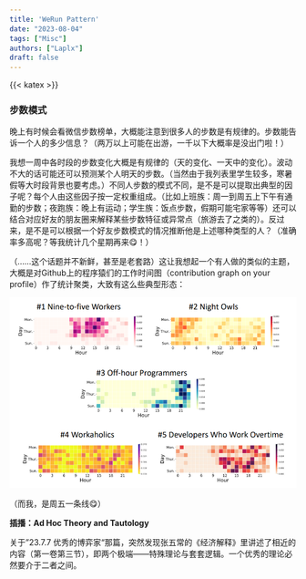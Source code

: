 ```yaml
---
title: 'WeRun Pattern'
date: "2023-08-04"
tags: ["Misc"]
authors: ["Laplx"]
draft: false
---
```

{{< katex >}}
### 步数模式

晚上有时候会看微信步数榜单，大概能注意到很多人的步数是有规律的。步数能告诉一个人的多少信息？（两万以上可能在出游，一千以下大概率是没出门啦！）

我想一周中各时段的步数变化大概是有规律的（天的变化、一天中的变化）。波动不大的话可能还可以预测某个人明天的步数。（当然由于我列表里学生较多，寒暑假等大时段背景也要考虑。）不同人步数的模式不同，是不是可以提取出典型的因子呢？每个人由这些因子按一定权重组成。（比如上班族：周一到周五上下午有通勤的步数；夜跑族：晚上有运动；学生族：饭点步数，假期可能宅家等等）还可以结合对应好友的朋友圈来解释某些步数特征或异常点（旅游去了之类的）。反过来，是不是可以根据一个好友步数模式的情况推断他是上述哪种类型的人？（准确率多高呢？等我统计几个星期再来😋！）

（……这个话题并不新鲜，甚至是老套路）这让我想起一个有人做的类似的主题，大概是对Github上的程序猿们的工作时间图（contribution graph on your profile）作了统计聚类，大致有这么些典型形态：

![](./23.8.4.png)

（而我，是周五一条线😋）

**插播：Ad Hoc Theory and Tautology**

关于”23.7.7 优秀的博弈家“那篇，突然发现张五常的《经济解释》里讲述了相近的内容（第一卷第三节），即两个极端——特殊理论与套套逻辑。一个优秀的理论必然要介于二者之间。